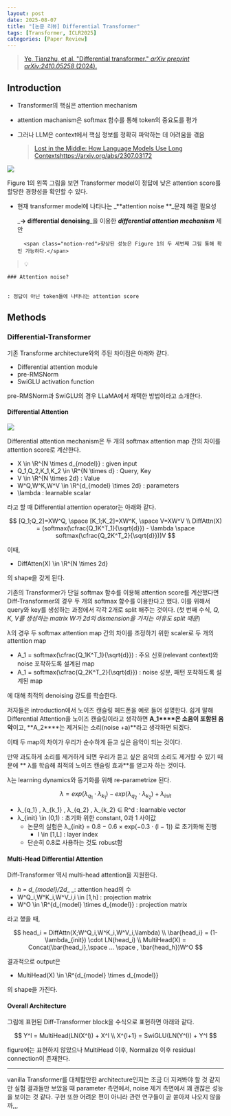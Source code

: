 ```yaml
---
layout: post
date: 2025-08-07
title: "[논문 리뷰] Differential Transformer"
tags: [Transformer, ICLR2025]
categories: [Paper Review]
---
```


> [Ye, Tianzhu, et al. "Differential transformer." ](https://arxiv.org/abs/2410.05258)[_arXiv preprint arXiv:2410.05258_](https://arxiv.org/abs/2410.05258)[ (2024).](https://arxiv.org/abs/2410.05258)



## Introduction

- Transformer의 핵심은 attention mechanism
- attention machanism은 softmax 함수를 통해 token의 중요도를 평가
- 그러나 LLM은 context에서 핵심 정보를 정확히 파악하는 데 어려움을 겪음

	> [Lost in the Middle: How Language Models Use Long Contextshttps://arxiv.org/abs/2307.03172](https://arxiv.org/abs/2307.03172)


![](https://prod-files-secure.s3.us-west-2.amazonaws.com/542b861c-36a8-4051-84e5-8804b6728dba/9083ea56-691a-4752-ae26-47f403431ac8/image.png?X-Amz-Algorithm=AWS4-HMAC-SHA256&X-Amz-Content-Sha256=UNSIGNED-PAYLOAD&X-Amz-Credential=ASIAZI2LB466ZWMJ67DJ%2F20250825%2Fus-west-2%2Fs3%2Faws4_request&X-Amz-Date=20250825T022738Z&X-Amz-Expires=3600&X-Amz-Security-Token=IQoJb3JpZ2luX2VjEPj%2F%2F%2F%2F%2F%2F%2F%2F%2F%2FwEaCXVzLXdlc3QtMiJHMEUCIQDRUl53kc1UyGZ7vp2SbQdrdHae0ptPsy%2BkmHyaY4aH%2FQIgG0CFc%2F0q1xnNqnZ8YT470bbND88Kn21Q%2Fo4hHk0vEXoq%2FwMIURAAGgw2Mzc0MjMxODM4MDUiDLmqHaS52IV06RHc1yrcA%2F7iBSAIeZuBB09z8kJcgGFr3U7v%2FYIJigiqNFXGBe5qi51QlkUZR0YWpN2LcWx5r45zab7hjMk6r03PtaR4D2OfBiO07USnhi6y%2Bx98aedc8vH6hqXGDOJOFRiQseUtzP3ehB22aYEgJmupuS6fpfTvCycaEr0w2H08D3ROhK9%2BYIjTP7kKHAhL3bzTnkyonFDKC6gpB9ate4VnEKIhIR5OdEpqGmpjc5PLLhyk6QnDl7VL%2B83ovzpLi%2FdJEDqWrqnWPPC0NmBACqu1GkQUMBLKHd28tWkXff7jScv7jrE2MyUY9HFmf50VnxpVDN%2F7bVzfX8lSv5ItGqD0qhLEdqIThLSo%2F7Rfb9E7Rj9KdJLQa0R4INB6lC30WBEgHtyDFBOa%2FZHSL7QYPabKAEg1jfx6KjYWQh9AsNRNmLg04mpkdKR6JVhg1D%2B%2FqLTkwy4ooCCIf7fKq%2Bi%2FLSqsT3%2BVf1DfjpDzMkHNzPwoSoqlgXTNgJvjhmHEbjktbpbAahAMKQw7t0tYhwBcR3h6h9Y95q2yt9HuEG%2FuRtoPpTu0HSAHvGe843HhkioF78hCV4usb2zQF5R0TbToo9ummNoaVhwKwyyMHSLBceCPQ0loQg30zYnM7xetgUH%2BwvdAMJ%2FGrsUGOqUB70Enkz05JLTyBqVqS6Tj4E%2BfJpR9h0Bvu0t026e9ALqT%2F7xN7iL5dolgmoT%2B9vPyqFL0wkNt2u7ovZJolv2LMspKolqdr3vh2qOmaTHySoV5t3O0TISpv%2BKZuBR5hnpfM2TAxKH448e%2BuPLAZ2cC6roAWSibkT2%2FaH3jwoOiNSnthMWIiJ1j48Qb7UxmfWu%2FTEf5vqonU8Fl%2FLFxxxEBlQrlnKlw&X-Amz-Signature=7056aca4f10639d4f4d3240befa1d32ff46d320f2037e1051d922bcbc33e2325&X-Amz-SignedHeaders=host&x-amz-checksum-mode=ENABLED&x-id=GetObject)


Figure 1의 왼쪽 그림을 보면 Transformer model이 정답에 낮은 attention score를 할당한 경향성을 확인할 수 있다.

- 현재 transformer model에 나타나는 _**attention noise **_문제 해결 필요성

	_**→ differential denoising**_을 이용한 _**differential attention mechanism**_ 제안


		<span class="notion-red">향상된 성능은 Figure 1의 두 세번째 그림 통해 확인 가능하다.</span>


> 💡 


	### Attention noise?


	: 정답이 아닌 token들에 나타나는 attention score



## Methods



### Differential-Transformer


기존 Transforme architecture와의 주된 차이점은 아래와 같다.

- Differential attention module
- pre-RMSNorm
- SwiGLU activation function

pre-RMSNorm과 SwiGLU의 경우 LLaMA에서 채택한 방법이라고 소개한다.



#### Differential Attention


![](https://prod-files-secure.s3.us-west-2.amazonaws.com/542b861c-36a8-4051-84e5-8804b6728dba/116d70b2-1963-4810-9167-f4c7d8a06e8f/image.png?X-Amz-Algorithm=AWS4-HMAC-SHA256&X-Amz-Content-Sha256=UNSIGNED-PAYLOAD&X-Amz-Credential=ASIAZI2LB466ZWMJ67DJ%2F20250825%2Fus-west-2%2Fs3%2Faws4_request&X-Amz-Date=20250825T022738Z&X-Amz-Expires=3600&X-Amz-Security-Token=IQoJb3JpZ2luX2VjEPj%2F%2F%2F%2F%2F%2F%2F%2F%2F%2FwEaCXVzLXdlc3QtMiJHMEUCIQDRUl53kc1UyGZ7vp2SbQdrdHae0ptPsy%2BkmHyaY4aH%2FQIgG0CFc%2F0q1xnNqnZ8YT470bbND88Kn21Q%2Fo4hHk0vEXoq%2FwMIURAAGgw2Mzc0MjMxODM4MDUiDLmqHaS52IV06RHc1yrcA%2F7iBSAIeZuBB09z8kJcgGFr3U7v%2FYIJigiqNFXGBe5qi51QlkUZR0YWpN2LcWx5r45zab7hjMk6r03PtaR4D2OfBiO07USnhi6y%2Bx98aedc8vH6hqXGDOJOFRiQseUtzP3ehB22aYEgJmupuS6fpfTvCycaEr0w2H08D3ROhK9%2BYIjTP7kKHAhL3bzTnkyonFDKC6gpB9ate4VnEKIhIR5OdEpqGmpjc5PLLhyk6QnDl7VL%2B83ovzpLi%2FdJEDqWrqnWPPC0NmBACqu1GkQUMBLKHd28tWkXff7jScv7jrE2MyUY9HFmf50VnxpVDN%2F7bVzfX8lSv5ItGqD0qhLEdqIThLSo%2F7Rfb9E7Rj9KdJLQa0R4INB6lC30WBEgHtyDFBOa%2FZHSL7QYPabKAEg1jfx6KjYWQh9AsNRNmLg04mpkdKR6JVhg1D%2B%2FqLTkwy4ooCCIf7fKq%2Bi%2FLSqsT3%2BVf1DfjpDzMkHNzPwoSoqlgXTNgJvjhmHEbjktbpbAahAMKQw7t0tYhwBcR3h6h9Y95q2yt9HuEG%2FuRtoPpTu0HSAHvGe843HhkioF78hCV4usb2zQF5R0TbToo9ummNoaVhwKwyyMHSLBceCPQ0loQg30zYnM7xetgUH%2BwvdAMJ%2FGrsUGOqUB70Enkz05JLTyBqVqS6Tj4E%2BfJpR9h0Bvu0t026e9ALqT%2F7xN7iL5dolgmoT%2B9vPyqFL0wkNt2u7ovZJolv2LMspKolqdr3vh2qOmaTHySoV5t3O0TISpv%2BKZuBR5hnpfM2TAxKH448e%2BuPLAZ2cC6roAWSibkT2%2FaH3jwoOiNSnthMWIiJ1j48Qb7UxmfWu%2FTEf5vqonU8Fl%2FLFxxxEBlQrlnKlw&X-Amz-Signature=dd2e4d597a531daeedc680932fafda02cb58eac6d0db9ef3ff5f8e7c62a637dc&X-Amz-SignedHeaders=host&x-amz-checksum-mode=ENABLED&x-id=GetObject)


Differential attention mechanism은 두 개의 softmax attention map 간의 차이를 attention score로 계산한다.

- X \in \R^{N \times d\_{model}} : given input
- Q\_1,Q\_2,K\_1,K\_2 \in \R^{N \times d} : Query, Key
- V \in \R^{N \times 2d} : Value
- W^Q,W^K,W^V \in \R^{d\_{model} \times 2d} : parameters
- \lambda : learnable scalar

라고 할 때 Differential attention operator는 아래와 같다.


$$
[Q_1;Q_2]=XW^Q, \space [K_1;K_2]=XW^K, \space V=XW^V \\
DiffAttn(X) = (softmax(\cfrac{Q_1K^T_1}{\sqrt{d}}) - \lambda \space softmax(\cfrac{Q_2K^T_2}{\sqrt{d}}))V
$$


이때,

- DiffAtten(X) \in \R^{N \times 2d}

의 shape을 갖게 된다.


기존의 Transformer가 단일 softmax 함수를 이용해 attention score를 계산했다면 Diff-Transformer의 경우 두 개의 softmax 함수를 이용한다고 했다. 이를 위해서 query와 key를 생성하는 과정에서 각각 2개로 split 해주는 것이다. <span class="notion-red">(첫 번째 수식, </span><span class="notion-red">_Q, K, V를 생성하는 matrix W가 2d의 dismension을 가지는 이유도 split 때문_</span><span class="notion-red">)</span>


 λ의 경우 두 softmax attention map 간의 차이를 조정하기 위한 scaler로 두 개의 attention map

- A\_1 = softmax(\cfrac{Q\_1K^T\_1}{\sqrt{d}}) : 주요 신호(relevant context)와 noise 포착하도록 설계된 map
- A\_1 = softmax(\cfrac{Q\_2K^T\_2}{\sqrt{d}}) : noise 성분, 패턴 포착하도록 설계된 map 

에 대해 최적의 denoising 강도를 학습한다.


저자들은 introduction에서 노이즈 캔슬링 헤드폰을 예로 들어 설명한다. 쉽게 말해 Differential Attention을 노이즈 캔슬링이라고 생각하면 **A\_1****은 소음이 포함된 음악**이고, **A\_2****는 제거되는 소리(noise +a)**라고 생각하면 되겠다. 


이때 두 map의 차이가 우리가 순수하게 듣고 싶은 음악이 되는 것이다. 


만약 과도하게 소리를 제거하게 되면 우리가 듣고 싶은 음악의 소리도 제거할 수 있기 때문에 ** λ를 학습해 최적의 노이즈 캔슬링 효과**를 얻고자 하는 것이다.


λ는 learning dynamics와 동기화를 위해 re-parametrize 된다.


$$
\lambda = exp(\lambda_{q_1} \cdot \lambda_{k_1}) - exp(\lambda_{q_2} \cdot \lambda_{k_2}) + \lambda_{init}
$$

- λ\_{q\_1} , λ\_{k\_1} , λ\_{q\_2} , λ\_{k\_2} ∈ R^d : learnable vector
- λ\_{init} \in (0,1) : 초기화 위한 constant, 0과 1 사이값
	- 논문의 실험은 λ\_{init} = 0.8 − 0.6 × exp(−0.3 · (l − 1)) 로 초기화해 진행
		- l \in [1,L] : layer index
	- 단순히 0.8로 사용하는 것도 robust함


#### **Multi-Head Differential Attention**


Diff-Transformer 역시 multi-head attention을 지원한다.

- _h = d\_{model}/2d__ _: attention head의 수
- W^Q\_i,W^K\_i,W^V\_i,i \in [1,h] : projection matrix
- W^O \in \R^{d\_{model} \times d\_{model}} : projection matrix

라고 했을 때,


$$
head_i = DiffAttn(X;W^Q_i,W^K_i,W^V_i,\lambda) \\
\bar{head_i} = (1-\lambda_{init}) \cdot LN(head_i) \\
MultiHead(X) = Concat(\bar{head_i},\space ... \space , \bar{head_h})W^O
$$


결과적으로 output은

- MultiHead(X) \in \R^{d\_{model} \times d\_{model}}

의 shape을 가진다.



#### Overall Architecture


그림에 표현된 Diff-Transformer block을 수식으로 표현하면 아래와 같다.


$$
Y^l = MultiHead(LN(X^l)) + X^l \\
X^{l+1} = SwiGLU(LN(Y^l)) + Y^l
$$


figure에는 표현하지 않았으나 MultiHead 이후, Normalize 이후 residual connection이 존재한다.


---


vanilla Transformer를 대체할만한 architecture인지는 조금 더 지켜봐야 할 것 같지만 실험 결과들만 보았을 때 parameter 측면에서, noise 제거 측면에서 꽤 괜찮은 성능을 보이는 것 같다. 구현 또한 어려운 편이 아니라 관련 연구들이 곧 쏟아져 나오지 않을까,,,

